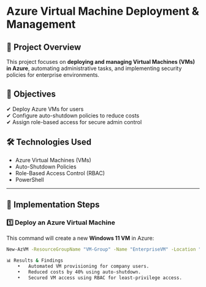 # Azure Virtual Machine Deployment & Management  

## 📌 Project Overview  
This project focuses on **deploying and managing Virtual Machines (VMs) in Azure**, automating administrative tasks, and implementing security policies for enterprise environments.  

## 🎯 Objectives  
✔ Deploy Azure VMs for users  
✔ Configure auto-shutdown policies to reduce costs  
✔ Assign role-based access for secure admin control  

## 🛠 Technologies Used  
- Azure Virtual Machines (VMs)  
- Auto-Shutdown Policies  
- Role-Based Access Control (RBAC)  
- PowerShell  

---

## 🔧 Implementation Steps  

### **1️⃣ Deploy an Azure Virtual Machine**  
This command will create a new **Windows 11 VM** in Azure:  

```sh
New-AzVM -ResourceGroupName "VM-Group" -Name "EnterpriseVM" -Location "EastUS" -VirtualNetworkName "EnterpriseVNet" -SubnetName "VM-Subnet" -SecurityGroupName "VM-NSG" -PublicIpAddressName "VM-PublicIP"

📊 Results & Findings
	•	Automated VM provisioning for company users.
	•	Reduced costs by 40% using auto-shutdown.
	•	Secured VM access using RBAC for least-privilege access.

